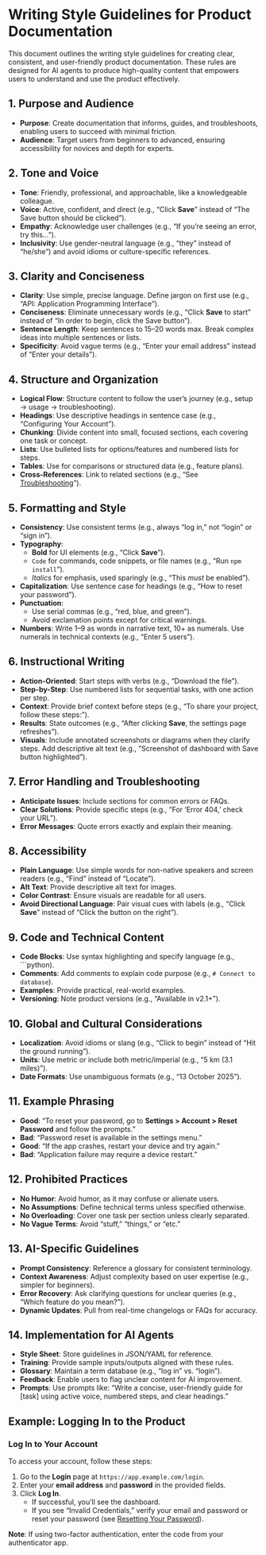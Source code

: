 # Writing Style Guidelines for Product Documentation

This document outlines the writing style guidelines for creating clear, consistent, and user-friendly product documentation. These rules are designed for AI agents to produce high-quality content that empowers users to understand and use the product effectively.

## 1. Purpose and Audience

- **Purpose**: Create documentation that informs, guides, and troubleshoots, enabling users to succeed with minimal friction.
- **Audience**: Target users from beginners to advanced, ensuring accessibility for novices and depth for experts.

## 2. Tone and Voice

- **Tone**: Friendly, professional, and approachable, like a knowledgeable colleague.
- **Voice**: Active, confident, and direct (e.g., “Click **Save**” instead of “The Save button should be clicked”).
- **Empathy**: Acknowledge user challenges (e.g., “If you’re seeing an error, try this…”).
- **Inclusivity**: Use gender-neutral language (e.g., “they” instead of “he/she”) and avoid idioms or culture-specific references.

## 3. Clarity and Conciseness

- **Clarity**: Use simple, precise language. Define jargon on first use (e.g., “API: Application Programming Interface”).
- **Conciseness**: Eliminate unnecessary words (e.g., “Click **Save** to start” instead of “In order to begin, click the Save button”).
- **Sentence Length**: Keep sentences to 15–20 words max. Break complex ideas into multiple sentences or lists.
- **Specificity**: Avoid vague terms (e.g., “Enter your email address” instead of “Enter your details”).

## 4. Structure and Organization

- **Logical Flow**: Structure content to follow the user’s journey (e.g., setup → usage → troubleshooting).
- **Headings**: Use descriptive headings in sentence case (e.g., “Configuring Your Account”).
- **Chunking**: Divide content into small, focused sections, each covering one task or concept.
- **Lists**: Use bulleted lists for options/features and numbered lists for steps.
- **Tables**: Use for comparisons or structured data (e.g., feature plans).
- **Cross-References**: Link to related sections (e.g., “See [Troubleshooting](#troubleshooting)”).

## 5. Formatting and Style

- **Consistency**: Use consistent terms (e.g., always “log in,” not “login” or “sign in”).
- **Typography**:
  - **Bold** for UI elements (e.g., “Click **Save**”).
  - `Code` for commands, code snippets, or file names (e.g., “Run `npm install`”).
  - _Italics_ for emphasis, used sparingly (e.g., “This _must_ be enabled”).
- **Capitalization**: Use sentence case for headings (e.g., “How to reset your password”).
- **Punctuation**:
  - Use serial commas (e.g., “red, blue, and green”).
  - Avoid exclamation points except for critical warnings.
- **Numbers**: Write 1–9 as words in narrative text, 10+ as numerals. Use numerals in technical contexts (e.g., “Enter 5 users”).

## 6. Instructional Writing

- **Action-Oriented**: Start steps with verbs (e.g., “Download the file”).
- **Step-by-Step**: Use numbered lists for sequential tasks, with one action per step.
- **Context**: Provide brief context before steps (e.g., “To share your project, follow these steps:”).
- **Results**: State outcomes (e.g., “After clicking **Save**, the settings page refreshes”).
- **Visuals**: Include annotated screenshots or diagrams when they clarify steps. Add descriptive alt text (e.g., “Screenshot of dashboard with Save button highlighted”).

## 7. Error Handling and Troubleshooting

- **Anticipate Issues**: Include sections for common errors or FAQs.
- **Clear Solutions**: Provide specific steps (e.g., “For ‘Error 404,’ check your URL”).
- **Error Messages**: Quote errors exactly and explain their meaning.

## 8. Accessibility

- **Plain Language**: Use simple words for non-native speakers and screen readers (e.g., “Find” instead of “Locate”).
- **Alt Text**: Provide descriptive alt text for images.
- **Color Contrast**: Ensure visuals are readable for all users.
- **Avoid Directional Language**: Pair visual cues with labels (e.g., “Click **Save**” instead of “Click the button on the right”).

## 9. Code and Technical Content

- **Code Blocks**: Use syntax highlighting and specify language (e.g., ```python).
- **Comments**: Add comments to explain code purpose (e.g., `# Connect to database`).
- **Examples**: Provide practical, real-world examples.
- **Versioning**: Note product versions (e.g., “Available in v2.1+”).

## 10. Global and Cultural Considerations

- **Localization**: Avoid idioms or slang (e.g., “Click to begin” instead of “Hit the ground running”).
- **Units**: Use metric or include both metric/imperial (e.g., “5 km (3.1 miles)”).
- **Date Formats**: Use unambiguous formats (e.g., “13 October 2025”).

## 11. Example Phrasing

- **Good**: “To reset your password, go to **Settings > Account > Reset Password** and follow the prompts.”
- **Bad**: “Password reset is available in the settings menu.”
- **Good**: “If the app crashes, restart your device and try again.”
- **Bad**: “Application failure may require a device restart.”

## 12. Prohibited Practices

- **No Humor**: Avoid humor, as it may confuse or alienate users.
- **No Assumptions**: Define technical terms unless specified otherwise.
- **No Overloading**: Cover one task per section unless clearly separated.
- **No Vague Terms**: Avoid “stuff,” “things,” or “etc.”

## 13. AI-Specific Guidelines

- **Prompt Consistency**: Reference a glossary for consistent terminology.
- **Context Awareness**: Adjust complexity based on user expertise (e.g., simpler for beginners).
- **Error Recovery**: Ask clarifying questions for unclear queries (e.g., “Which feature do you mean?”).
- **Dynamic Updates**: Pull from real-time changelogs or FAQs for accuracy.

## 14. Implementation for AI Agents

- **Style Sheet**: Store guidelines in JSON/YAML for reference.
- **Training**: Provide sample inputs/outputs aligned with these rules.
- **Glossary**: Maintain a term database (e.g., “log in” vs. “login”).
- **Feedback**: Enable users to flag unclear content for AI improvement.
- **Prompts**: Use prompts like: “Write a concise, user-friendly guide for [task] using active voice, numbered steps, and clear headings.”

## Example: Logging In to the Product

### Log In to Your Account

To access your account, follow these steps:

1. Go to the **Login** page at `https://app.example.com/login`.
2. Enter your **email address** and **password** in the provided fields.
3. Click **Log In**.
   - If successful, you’ll see the dashboard.
   - If you see “Invalid Credentials,” verify your email and password or reset your password (see [Resetting Your Password](#reset-password)).

**Note**: If using two-factor authentication, enter the code from your authenticator app.
